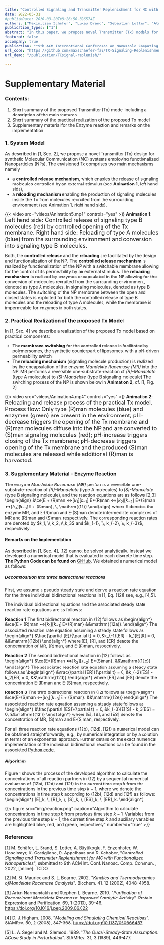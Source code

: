 ```yaml
---
title: "Controlled Signaling and Transmitter Replenishment for MC with Functionalized Nanoparticles"
date: 2022-05-31
#publishDate: 2020-03-20T08:26:50.326574Z
authors: ["Maximilian Schäfer", "Lukas Brand", "Sebastian Lotter", "Atakan Büyüoglu", "Franz Enzenhofer", "Werner Haselmayr", "Kathrin Castiglione", "Dietmar Appelhans", "Robert Schober"]
publication_types: ["1"]
abstract: "In this paper, we propose novel Transmitter (Tx) models for Molecular Communication (MC) systems based on functionalized Nanoparticles (NPs). Current Tx models often rely on simplifying assumptions for the molecule release and replenishment mechanisms. In contrast, we propose a Tx model where the signaling molecule release is controlled by a switchable membrane driven by an external trigger. Moreover, we propose a reloading mechanism, where signaling molecules are harvested based on an enzymatic reaction. Hence, no repeated injection of signaling molecules is required. For the proposed Tx model, we develop a general mathematical description in terms of a discrete-time transfer function model. Furthermore, we investigate two realizations of the proposed Tx model, i.e., an idealized Tx relying on simplifying assumptions, and a realistic Tx employing practical components for the reloading and release mechanisms. Finally, we numerically evaluate the proposed model and compare our results to stochastic Particle Based Simulations (PBSs). "
featured: false
accompany: true
publication: "*9th ACM International Conference on Nanoscale Computing and Communication*"
url_code: "https://github.com/maxschaefer-fau/TX-Signaling-Replenishment-MC"
url_demo: "/publication/TXsignal-replenish/"	

---
```


# Supplementary Material

### Contents:
1. Short summary of the proposed Transmitter (Tx) model including a description of the main features
2. Short summary of the practical realization of the proposed Tx model
3. Supplementary material for the Enzyme reaction and remarks on the implementation 

### 1. System Model 

As described in [1, Sec. 2], we propose a novel Transmitter (Tx) design for synthetic Molecular Communication (MC) systems employing functionalized Nanoparticles (NPs). The envisioned Tx comprises two main mechanisms namely 

- a __controlled release mechanism__, which enables the release of signaling molecules controlled by an external stimulus (see __Animation 1__, left hand side),
- a __reloading mechanism__ enabling the production of signaling molecules inside the Tx from molecules recruited from the surrounding environment (see Animation 1, right hand side).

{{< video src="videos/Animation5.mp4" controls="yes" >}}
__Animation 1__: <font size="4">Left hand side: Controlled release of signaling type B molecules (red) by controlled opening of the Tx membrane. Right hand side: Reloading of type A molecules (blue) from the surrounding environment and conversion into signaling type B molecules.</font>

Both, the __controlled release__ and the __reloading__ are facilitated by the design and functionalization of the NP. The __controlled release mechanism__ is realized by functionalization of the NP with a switchable membrane allowing for the control of its permeability by an external stimulus.
The __reloading mechanism__ is realized by enzymes encapsulated in the NP allowing for the conversion of molecules recruited from the surrounding environment, denoted as type A molecules, in signaling molecules, denoted as type B molecules. 
The switching of the NP membrane between the open and closed states is exploited for both the controlled release of type B molecules and the reloading of type A molecules, while the membrane is impermeable for enzymes in both states. 



### 2. Practical Realization of the proposed Tx Model 

In [1, Sec. 4] we describe a realization of the proposed Tx model based on practical components: 
- The __membrane switching__ for the controlled release is facilitated by polymersomes, the synthetic counterpart of liposomes, with a pH-driven permeability switch
- The __reloading mechanism__ (signaling molecule production) is realized by the encapsulation of the enzyme _Mandelate Racemase (MR)_ into the NP. MR performs a reversible one-substrate-reaction of _(R)-Mandelate_ (type A molecules) to _(S)-Mandelate_ (type B signaling molecule)
The switching process of the NP is shown below in __Animation 2__, cf. [1, Fig. 2]

{{< video src="videos/Animation4.mp4" controls="yes" >}}
__Animation 2__: <font size="4">Reloading and release process of the practical Tx model. Process flow:
	Only type (R)man molecules (blue) and enzymes (green) are present in the environment; 
	pH-decrease triggers the opening of the Tx membrane and (R)man molecules diffuse into the NP and are converted to (S)man signaling molecules (red); pH-increase triggers closing of the Tx membrane; pH-decrease triggers opening of the Tx membrane and the produced (S)man molecules are released while additional (R)man is harvested. 
    </font>

### 3. Supplementary Material - Enzyme Reaction

The enzyme _Mandelate Racemase (MR)_ performs a reversible one-substrate-reaction of _(R)-Mandelate_ (type A molecules) to _(S)-Mandelate_ (type B signaling molecule), and the reaction equations are as follows [2,3]
\begin{align}
&\ce{E + (R)man <=>[$k_1$][$k_{-1}$] E*(R)man <=>[$k_2$][$k_{-2}$] E*(S)man 
	<=>[$k_3$][$k_{-3}$]E + (S)man}, \\, \mathrm{(12)}
\end{align}
where E denotes the enzyme MR, and E$\cdot$(R)man and E$\cdot$(S)man denote intermediate complexes of MR and (R)man and (S)man, respectively. 
The corresponding reaction rates are denoted by $k_1, \\,k_2, \\,k_3$ and $k_{-1}, \\, k_{-2}, \\, k_{-3}$, respectively. 

#### Remarks on the Implementation 

As described in [1, Sec. 4], (12) cannot be solved analytically. Instead we developed a numerical model that is evaluated in each discrete time step. __The Python Code can be found on__ [GitHub](https://github.com/maxschaefer-fau/TX-Signaling-Replenishment-MC).
We obtained a numerical model as follows: 

##### Decomposition into three bidirectional reactions
First, we assume a pseudo steady state and derive a reaction rate equation for the three individual bidirectional reactions in [1, Eq. (12)] see, e.g., [4,5].

The individual bidirectional equations and the associated steady state reaction rate equations are as follows:

__Reaction 1__
The first bidirectional reaction in (12) follows as
\begin{align*}
&\ce{E + (R)man <=>[$k_1$][$k_{-1}$] E*(R)man} &&\mathrm{(12a)}.
\end{align*}
The associated reaction rate equation assuming a steady state follows as 
\begin{align*}
&\frac{\partial [E]}{\partial t} = 0, &k_{-1}[ER] - k_1[E][R] = 0, &&\mathrm{(12b)}
\end{align*}
where [E], [R], and [ER] denote the concentration of MR, (R)man, and E$\cdot$(R)man, respectively.

__Reaction 2__
The second bidirectional reaction in (12) follows as 
\begin{align*}
&\ce{E*(R)man <=>[$k_2$][$k_{-2}$] E*(S)man}. &&\mathrm{(12c)}
\end{align*}
The associated reaction rate equation assuming a steady state follows as 
\begin{align*}
&\frac{\partial [ER]}{\partial t} = 0, &k_{-2}[ES] - k_2[ER] = 0, &&\mathrm{(12d)}
\end{align*}
where [ER] and [ES] denote the concentration E$\cdot$(R)man and E$\cdot$(S)man, respectively.

__Reaction 3__
The third bidirectional reaction in (12) follows as 
\begin{align*}
&\ce{E*(S)man 
	<=>[$k_3$][$k_{-3}$]E + (S)man}. &&\mathrm{(12e)}
\end{align*}
The associated reaction rate equation assuming a steady state follows as 
\begin{align*}
&\frac{\partial [ES]}{\partial t} = 0, &k_{-3}[E][S] - k_3[ES] = 0, &&\mathrm{(12f)}
\end{align*}
where [E], [S], and [ES] denote the concentration of MR, (S)man and E$\cdot$(S)man, respectively.

For all three reaction rate equations (12b), (12d), (12f) a numerical model can be obtained straightforwardly, e.g., by numerical integration or by a solution in terms of an exponential approach. Further details on the exact numerical implementation of the individual bidirectional reactions can be found in the associated [Python code](https://github.com/maxschaefer-fau/TX-Signaling-Replenishment-MC).

##### Algorithm

Figure 1 shows the process of the developed algorithm to calculate the concentrations of all reaction partners in (12) by a sequential numerical evaluation of  (12b), (12d) and (12f) in the current time step $k$ from the concentrations in the previous time step $k-1$, where we denote the concentrations in time step $k$ according to (12b), (12d) and (12f) as follows:
\begin{align*}
[E]_k, \\, [R]_k, \\, [S]_k, \\, [ES]_k, \\, [ER]_k. 
\end{align*}

{{< figure src="img/reaction.png" caption="Algorithm to calculate concentrations in time step $k$ from previous time step $k-1$. Variables from the previous time step $k-1$, the current time step $k$ and auxiliary variables are highlighted blue, red, and green, respectively" numbered="true" >}}

<!---
__Conditions__
 The derived numerical model (see [GitHub](https://github.com/maxschaefer-fau/TX-Signaling-Replenishment-MC)) based on the decomposition of (12) is valid under the following conditions: 
- As the individual reaction parts are evaluated sequentially, the discrete time step ($T$ in [1]) has to be small enough (Also holds for other numerical integration methods)
- The backward and forward reaction rates are in a similar range which is fulfilled for the considered enzyme MR 

The validity of our developed numerical model is verified in [1] by the excellent agreement with the results obtained from Particle Based Simulation (PBS).
-->
<!---
##### Alternative Numerical Model 

Alternatively, a numerical model for the MR reaction can be obtained by transforming (12) fully into reaction rate equations without further assumptions. This leads to the set of Ordinary Differential Equations (ODEs):
\begin{align*}
\frac{\partial [E]}{\partial t} &= k_{-1}[ER] - k_1[E][R] + k_3 [ES] - k_{-3}[E][S],\\\
\frac{\partial [ER]}{\partial t} &= k_1 [E][R] - k_{-1} [ER] + k_{-2} [ES] - k_2 [ER],\\\
\frac{\partial [ES]}{\partial t} &= k_{-3} [E][S] - k_{3}[ES] + k_2 [ER] - k_{-2} [ES],\\\
\frac{\partial [R]}{\partial t} &= k_{-1}[ER] - k_1[E][R],\\\
\frac{\partial [S]}{\partial t} &= k_3[ES] - k_{-3} [E][S],
\end{align*}
where [E], [R], [S], [ER], and [ES], denote the concentration of MR, (R)man, (S)man, E$\cdot$(R)man and E$\cdot$(S)man, respectively.

This set of ODEs can be solved by different numerical methods, e.g., numerical integration or Euler Method, see [4] and references within for details.
-->
###  References 
[1] M. Schäfer, L. Brand, S. Lotter, A. Büyükoglu, F. Enzenhofer, W. Haselmayr, K. Castiglione, D. Appelhans and R. Schober, "_Controlled Signaling and Transmitter Replenishment for MC with Functionalized Nanoparticles_", submitted to 9th ACM Int. Conf. Nanosc. Comp. Commun. , 2022, [online]: TODO

[2] M. St. Maurice and S. L. Bearne. 2002. "_Kinetics and Thermodynamics ofMandelate Racemase Catalysis_". Biochem. 41, 12 (2002), 4048-4058. 

[3] Ariun Narmandakh and Stephen L. Bearne. 2010. "_Purification of Recombinant Mandelate Racemase: Improved Catalytic Activity_". Protein Expression and Purification, 69, 1 (2010), 39-46. https://doi.org/10.1016/j.pep.2009.06.022

[4] D. J. Higham. 2008. "_Modeling and Simulating Chemical Reactions_". SIAMRev. 50, 2 (2008), 347-368. https://doi.org/10.1137/060666457

[5] L. A. Segel and M. Slemrod. 1989. "_The Quasi-Steady-State Assumption: ACase Study in Perturbation_". SIAMRev. 31, 3 (1989), 446-477.